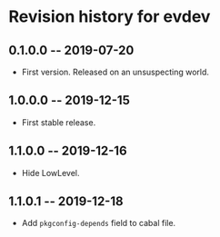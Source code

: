# Revision history for evdev

## 0.1.0.0 -- 2019-07-20

* First version. Released on an unsuspecting world.

## 1.0.0.0 -- 2019-12-15

* First stable release.

## 1.1.0.0 -- 2019-12-16

* Hide LowLevel.

## 1.1.0.1 -- 2019-12-18

* Add `pkgconfig-depends` field to cabal file.

